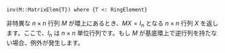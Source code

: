 ```
inv(M::MatrixElem{T}) where {T <: RingElement}
```

非特異な $n\times n$ 行列 $M$ が環上にあるとき、$MX = I_n$ となる $n\times n$ 行列 $X$ を返します。ここで、$I_n$ は $n\times n$ 単位行列です。もし $M$ が基底環上で逆行列を持たない場合、例外が発生します。
